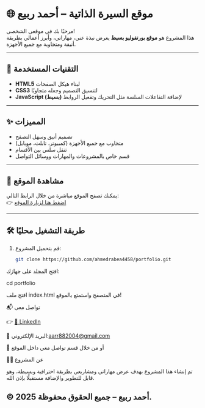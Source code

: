 # 🌐 موقع السيرة الذاتية – أحمد ربيع

مرحبًا بك في موقعي الشخصي!  
هذا المشروع هو **موقع بورتفوليو بسيط** يعرض نبذة عني، مهاراتي، وأبرز أعمالي بطريقة أنيقة ومتجاوبة مع جميع الأجهزة.

---

## 🧩 التقنيات المستخدمة

- **HTML5** لبناء هيكل الصفحات  
- **CSS3** لتنسيق التصميم وجعله متجاوبًا  
- **JavaScript (بسيط)** لإضافة التفاعلات السلسة مثل التحريك وتفعيل الروابط  

---

## ✨ المميزات

- تصميم أنيق وسهل التصفح  
- متجاوب مع جميع الأجهزة (كمبيوتر، تابلت، موبايل)  
- تنقل سلس بين الأقسام  
- قسم خاص بالمشروعات والمهارات ووسائل التواصل  

---

## 🚀 مشاهدة الموقع

يمكنك تصفح الموقع مباشرة من خلال الرابط التالي:  
👉 [اضغط هنا لزيارة الموقع](https://ahmedrabea4458.github.io/portfolio/)

---

## 🛠️ طريقة التشغيل محليًا

1. قم بتحميل المشروع:
   ```bash
   git clone https://github.com/ahmedrabea4458/portfolio.git
افتح المجلد على جهازك:

cd portfolio


افتح ملف index.html في المتصفح واستمتع بالموقع!

📬 تواصل معي

👉 [💼 LinkedIn]((https://www.linkedin.com/in/ahmedrabea886/))


📧 البريد الإلكتروني:aarr882004@gmail.com

📱 أو من خلال قسم تواصل معي داخل الموقع

🧑‍💻 عن المشروع

تم إنشاء هذا المشروع بهدف عرض مهاراتي ومشاريعي بطريقة احترافية وبسيطة، وهو قابل للتطوير والإضافة مستقبلًا بإذن الله.

© 2025 أحمد ربيع – جميع الحقوق محفوظة.
---


